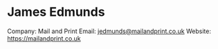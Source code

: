 # James Edmunds

Company: Mail and Print
Email: jedmunds@mailandprint.co.uk
Website: https://mailandprint.co.uk